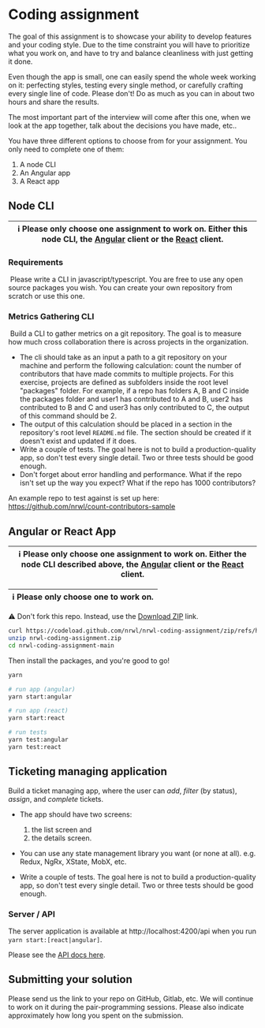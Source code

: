 # Coding assignment

The goal of this assignment is to showcase your ability to develop features and your coding style. Due to the time
constraint you will have to prioritize what you work on, and have to try and balance cleanliness with just getting it
done.

Even though the app is small, one can easily spend the whole week working on it: perfecting styles, testing every single
method, or carefully crafting every single line of code. Please don't! Do as much as you can in about two hours and
share the results.

The most important part of the interview will come after this one, when we look at the app together, talk about the
decisions you have made, etc..

You have three different options to choose from for your assignment.  You only need to complete one of them:
1. A node CLI
2. An Angular app
3. A React app

## Node CLI

| ℹ️ Please only choose one assignment to work on.  Either this node CLI, the [Angular](./apps/angular-client) client or the [React](./apps/react-client) client. |
| ---------------------------------------------------------------------------------------------------------------------------------------- |

### Requirements
​
Please write a CLI in javascript/typescript.  You are free to use any open source packages you wish.  You can create your own repository from scratch or use this one.
​
### Metrics Gathering CLI
​
Build a CLI to gather metrics on a git repository.  The goal is to measure how much cross collaboration there is across projects in the organization.
​
* The cli should take as an input a path to a git repository on your machine and perform the following calculation: count the number of contributors that have made commits to multiple projects.  For this exercise, projects are defined as subfolders inside the root level "packages" folder.
    For example, if a repo has folders A, B and C inside the packages folder and user1 has contributed to A and B, user2 has contributed to B and C and user3 has only contributed to C, the output of this command should be 2.
* The output of this calculation should be placed in a section in the repository's root level `README.md` file.  The section should be created if it doesn't exist and updated if it does.
* Write a couple of tests. The goal here is not to build a production-quality app, so don't test every single detail.
  Two or three tests should be good enough.
* Don't forget about error handling and performance. What if the repo isn't set up the way you expect?  What if the repo has 1000 contributors?

An example repo to test against is set up here: https://github.com/nrwl/count-contributors-sample

## Angular or React App

| ℹ️ Please only choose one assignment to work on.  Either the node CLI described above, the [Angular](./apps/angular-client) client or the [React](./apps/react-client) client. |
| ---------------------------------------------------------------------------------------------------------------------------------------- |

| ℹ️  Please only choose one to work on. |
| ---------------------------------------------------------------------------------------------------------------------------------------- |

⚠️ Don't fork this repo. Instead, use
the [Download ZIP](https://codeload.github.com/nrwl/nrwl-coding-assignment/zip/refs/heads/main) link.

```bash
curl https://codeload.github.com/nrwl/nrwl-coding-assignment/zip/refs/heads/main --output nrwl-coding-assignment.zip
unzip nrwl-coding-assignment.zip
cd nrwl-coding-assignment-main
```

Then install the packages, and you're good to go!

```bash
yarn

# run app (angular)
yarn start:angular

# run app (react)
yarn start:react

# run tests
yarn test:angular
yarn test:react
```

## Ticketing managing application

Build a ticket managing app, where the user can _add_, _filter_ (by status), _assign_, and _complete_ tickets.

- The app should have two screens:

  1. the list screen and
  2. the details screen.

- You can use any state management library you want (or none at all). e.g. Redux, NgRx, XState, MobX, etc.

- Write a couple of tests. The goal here is not to build a production-quality app, so don't test every single detail. Two or three tests should be good enough.

### Server / API

The server application is available at http://localhost:4200/api when you run `yarn start:[react|angular]`.

Please see the [API docs here](./apps/server/README.md).

## Submitting your solution

Please send us the link to your repo on GitHub, Gitlab, etc. We will continue to work on it during the pair-programming
sessions. Please also indicate approximately how long you spent on the submission.
